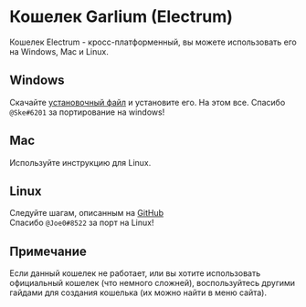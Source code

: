 # Кошелек Garlium (Electrum) 
Кошелек Electrum - кросс-платформенный, вы можете использовать его на Windows, Mac и Linux.

## Windows
Скачайте [установочный файл](http://f.ske.wtf/garlium/garlium-3.0.3.1-126-gff7ba31-setup.exe) и установите его. На этом все.
Спасибо `@Ske#6201` за портирование на windows!

## Mac
Используйте инструкцию для Linux.

## Linux
Следуйте шагам, описанным на [GitHub](https://github.com/Joe0/electrumx-installer)  
Спасибо `@Joe0#8522` за порт на Linux!

## Примечание
Если данный кошелек не работает, или вы хотите использовать официальный кошелек (что немного сложней), воспользуйтесь другими гайдами для создания кошелька (их можно найти в меню сайта).
